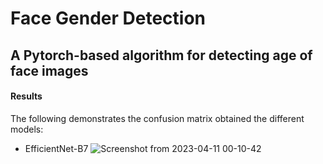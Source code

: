 # Face Gender Detection
## A Pytorch-based algorithm for detecting age of face images

#### Results
The following demonstrates the confusion matrix obtained the different models:
- EfficientNet-B7
![Screenshot from 2023-04-11 00-10-42](https://user-images.githubusercontent.com/79300456/230994359-b1cb4402-9187-49ab-ab71-e3213382f73f.png)

